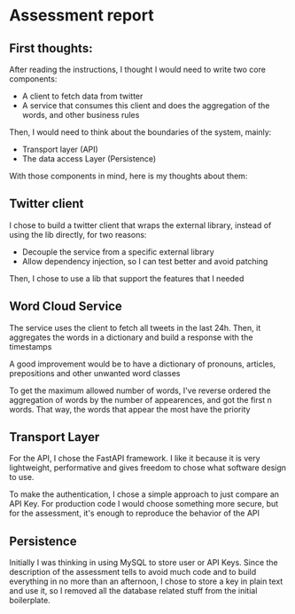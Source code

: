 # Assessment report

## First thoughts:

After reading the instructions, I thought I would need to write two core components:

- A client to fetch data from twitter
- A service that consumes this client and does the aggregation of the words, and other business rules

Then, I would need to think about the boundaries of the system, mainly:

- Transport layer (API)
- The data access Layer (Persistence)

With those components in mind, here is my thoughts about them:

## Twitter client

I chose to build a twitter client that wraps the external library, instead of using the lib directly, for two reasons:

- Decouple the service from a specific external library
- Allow dependency injection, so I can test better and avoid patching

Then, I chose to use a lib that support the features that I needed

## Word Cloud Service

The service uses the client to fetch all tweets in the last 24h. Then, it aggregates the words in a dictionary and build a response with the timestamps

A good improvement would be to have a dictionary of pronouns, articles, prepositions and other unwanted word classes

To get the maximum allowed number of words, I've reverse ordered the aggregation of words by the number of appearences, and got the first n words. That way, the words that appear the most have the priority

## Transport Layer

For the API, I chose the FastAPI framework. I like it because it is very lightweight, performative and gives freedom to chose what software design to use.

To make the authentication, I chose a simple approach to just compare an API Key. For production code I would choose something more secure, but for the assessment, it's enough to reproduce the behavior of the API

## Persistence

Initially I was thinking in using MySQL to store user or API Keys. Since the description of the assessment tells to avoid much code and to build everything in no more than an afternoon, I chose to store a key in plain text and use it, so I removed all the database related stuff from the initial boilerplate.
